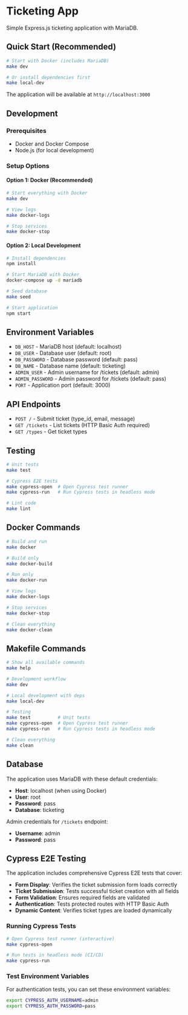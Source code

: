 # Ticketing App

Simple Express.js ticketing application with MariaDB.

## Quick Start (Recommended)

```bash
# Start with Docker (includes MariaDB)
make dev

# Or install dependencies first
make local-dev
```

The application will be available at `http://localhost:3000`

## Development

### Prerequisites

- Docker and Docker Compose
- Node.js (for local development)

### Setup Options

#### Option 1: Docker (Recommended)

```bash
# Start everything with Docker
make dev

# View logs
make docker-logs

# Stop services
make docker-stop
```

#### Option 2: Local Development

```bash
# Install dependencies
npm install

# Start MariaDB with Docker
docker-compose up -d mariadb

# Seed database
make seed

# Start application
npm start
```

## Environment Variables

- `DB_HOST` - MariaDB host (default: localhost)
- `DB_USER` - Database user (default: root)
- `DB_PASSWORD` - Database password (default: pass)
- `DB_NAME` - Database name (default: ticketing)
- `ADMIN_USER` - Admin username for /tickets (default: admin)
- `ADMIN_PASSWORD` - Admin password for /tickets (default: pass)
- `PORT` - Application port (default: 3000)

## API Endpoints

- `POST /` - Submit ticket (type_id, email, message)
- `GET /tickets` - List tickets (HTTP Basic Auth required)
- `GET /types` - Get ticket types

## Testing

```bash
# Unit tests
make test

# Cypress E2E tests
make cypress-open  # Open Cypress test runner
make cypress-run   # Run Cypress tests in headless mode

# Lint code
make lint
```

## Docker Commands

```bash
# Build and run
make docker

# Build only
make docker-build

# Run only
make docker-run

# View logs
make docker-logs

# Stop services
make docker-stop

# Clean everything
make docker-clean
```

## Makefile Commands

```bash
# Show all available commands
make help

# Development workflow
make dev

# Local development with deps
make local-dev

# Testing
make test          # Unit tests
make cypress-open  # Open Cypress test runner
make cypress-run   # Run Cypress tests in headless mode

# Clean everything
make clean
```

## Database

The application uses MariaDB with these default credentials:

- **Host**: localhost (when using Docker)
- **User**: root
- **Password**: pass
- **Database**: ticketing

Admin credentials for `/tickets` endpoint:

- **Username**: admin
- **Password**: pass

## Cypress E2E Testing

The application includes comprehensive Cypress E2E tests that cover:

- **Form Display**: Verifies the ticket submission form loads correctly
- **Ticket Submission**: Tests successful ticket creation with all fields
- **Form Validation**: Ensures required fields are validated
- **Authentication**: Tests protected routes with HTTP Basic Auth
- **Dynamic Content**: Verifies ticket types are loaded dynamically

### Running Cypress Tests

```bash
# Open Cypress test runner (interactive)
make cypress-open

# Run tests in headless mode (CI/CD)
make cypress-run
```

### Test Environment Variables

For authentication tests, you can set these environment variables:

```bash
export CYPRESS_AUTH_USERNAME=admin
export CYPRESS_AUTH_PASSWORD=pass
```
